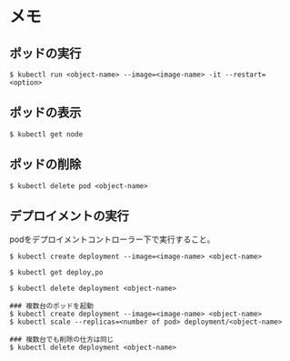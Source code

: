 # メモ
## ポッドの実行
```
$ kubectl run <object-name> --image=<image-name> -it --restart=<option>
```
## ポッドの表示
```
$ kubectl get node
```
## ポッドの削除
```
$ kubectl delete pod <object-name>
```
## デプロイメントの実行
podをデプロイメントコントローラー下で実行すること。
```
$ kubectl create deployment --image=<image-name> <object-name>
```
```
$ kubectl get deploy,po
```
```
$ kubectl delete deployment <object-name>
```
```
### 複数台のポッドを起動
$ kubectl create deployment --image=<image-name> <object-name>
$ kubectl scale --replicas=<number of pod> deployment/<object-name>
```
```
### 複数台でも削除の仕方は同じ
$ kubectl delete deployment <object-name>
```
